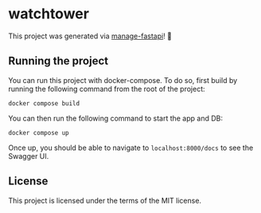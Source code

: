 # watchtower

This project was generated via [manage-fastapi](https://ycd.github.io/manage-fastapi/)! :tada:

## Running the project
You can run this project with docker-compose. 
To do so, first build by running the following command from the root of the project:
```
docker compose build
```


You can then run the following command to start the app and DB:
```
docker compose up
```

Once up, you should be able to navigate to `localhost:8000/docs` to see the Swagger UI.

## License

This project is licensed under the terms of the MIT license.
